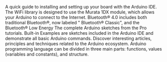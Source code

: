 <EssentialsColumn title="First Steps">
    <EssentialElement link="/tutorials/portenta-h7/setting-up-portenta" title="Quickstart Guide" type="getting-started">
        A quick guide to installing and setting up your board with the Arduino IDE.
    </EssentialElement>

</EssentialsColumn>

<EssentialsColumn title="Suggested Libraries">
    <EssentialElement link="https://www.arduino.cc/en/Reference/WiFi" title="WiFi" type="library">
        The WiFi library is designed to use the Murata 1DX module, which allows your Arduino to connect to the Internet.
    </EssentialElement>
    
<EssentialElement link="https://www.arduino.cc/en/Reference/ArduinoBLE" title="Arduino BLE" type="library">
    Bluetooth® 4.0 includes both traditional Bluetooth®, now labeled " Bluetooth® Classic", and the Bluetooth® Low Energy   
</EssentialElement>

<EssentialElement link="https://github.com/arduino-libraries/Arduino_Pro_Tutorials" title="Arduino Pro Tutorials" type="library">
        The complete Arduino sketches from the Pro tutorials.     
</EssentialElement>

</EssentialsColumn>

<EssentialsColumn title="Arduino Basics">
    <EssentialElement link="https://www.arduino.cc/en/Tutorial/BuiltInExamples" title="Built-in Examples" type="resource">
        Built-in Examples are sketches included in the Arduino IDE and demonstrate all basic Arduino commands. 
    </EssentialElement>
    <EssentialElement link="/learn" title="Learn" type="resource">
        Discover interesting articles, principles and techniques related to the Arduino ecosystem.
    </EssentialElement>
    <EssentialElement link="https://www.arduino.cc/reference/en/" title="Language Reference" type="resource">
        Arduino programming language can be divided in three main parts: functions, values (variables and constants), and structure.
    </EssentialElement>
</EssentialsColumn>